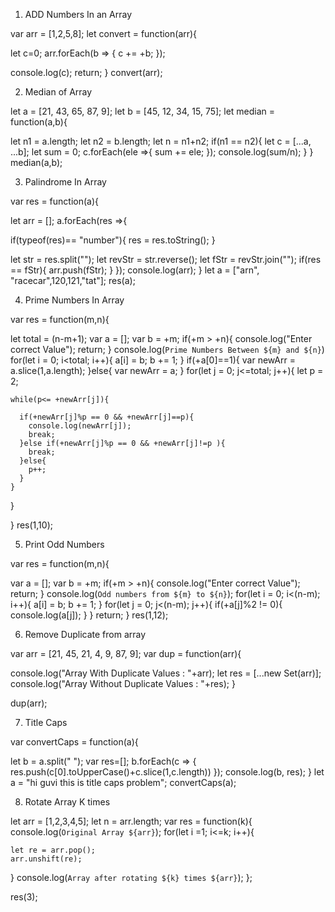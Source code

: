 1. ADD Numbers In an Array

var arr = [1,2,5,8];
let convert = function(arr){
  
  let c=0;
  arr.forEach(b => {
    c += +b;
  });
 
  console.log(c);
  return;
}
convert(arr);

2. Median of Array

let a = [21, 43, 65, 87, 9];
let b = [45, 12, 34, 15, 75];
let median = function(a,b){
  
  let n1 = a.length;
  let n2 = b.length;
  let n = n1+n2;
  if(n1 == n2){
    let c = [...a, ...b];
    let sum = 0;
    c.forEach(ele =>{
      sum += ele;
    });
    console.log(sum/n);
  }
}
median(a,b);

3. Palindrome In Array

var res = function(a){ 

let arr = [];
a.forEach(res =>{
  
  if(typeof(res)== "number"){
    res = res.toString();
  }
  
  let str = res.split("");
  let revStr = str.reverse();
  let fStr = revStr.join("");
  if(res == fStr){
    arr.push(fStr);
  }
});
console.log(arr);
}
let a = ["arn", "racecar",120,121,"tat"];
res(a);

4. Prime Numbers In Array

var res = function(m,n){
  
  let total = (n-m+1);
  var a = [];
  var b = +m;
  if(+m > +n){
    console.log("Enter correct Value");
    return;
  }
  console.log(`Prime Numbers Between ${m} and ${n}`)
  for(let i = 0; i<total; i++){
    a[i] = b;
    b += 1;
  }
  if(+a[0]==1){
    var newArr = a.slice(1,a.length);
  }else{
    var newArr = a;
  }
  for(let j = 0; j<=total; j++){
    let p = 2;
    
    while(p<= +newArr[j]){
      
      if(+newArr[j]%p == 0 && +newArr[j]==p){
        console.log(newArr[j]);
        break;
      }else if(+newArr[j]%p == 0 && +newArr[j]!=p ){
        break;
      }else{
        p++;
      }
    }
        
  }

}
res(1,10);

5. Print Odd Numbers

var res = function(m,n){
  
  var a = [];
  var b = +m;
  if(+m > +n){
    console.log("Enter correct Value");
    return;
  }
  console.log(`Odd numbers from ${m} to ${n}`);
  for(let i = 0; i<(n-m); i++){
    a[i] = b;
    b += 1;
  }
  for(let j = 0; j<(n-m); j++){
    if(+a[j]%2 != 0){
      console.log(a[j]);
    }
  }
  return;
}
res(1,12);

6. Remove Duplicate from array

var arr = [21, 45, 21, 4, 9, 87, 9];
var dup = function(arr){
  
  console.log("Array With Duplicate Values : "+arr);
  let res = [...new Set(arr)];
  console.log("Array Without Duplicate Values : "+res);
}

dup(arr);

7. Title Caps

var convertCaps = function(a){

  let b = a.split(" ");
  var res=[];
  b.forEach(c => {
    res.push(c[0].toUpperCase()+c.slice(1,c.length))
  });
  console.log(b, res);
}
let a = "hi guvi this is title caps problem";
convertCaps(a);

8. Rotate Array K times

let arr = [1,2,3,4,5];
let n = arr.length;
var res = function(k){
  console.log(`Original Array ${arr}`);
  for(let i =1; i<=k; i++){
  
    let re = arr.pop();
    arr.unshift(re);
  }
  console.log(`Array after rotating ${k} times ${arr}`);
};

res(3);
